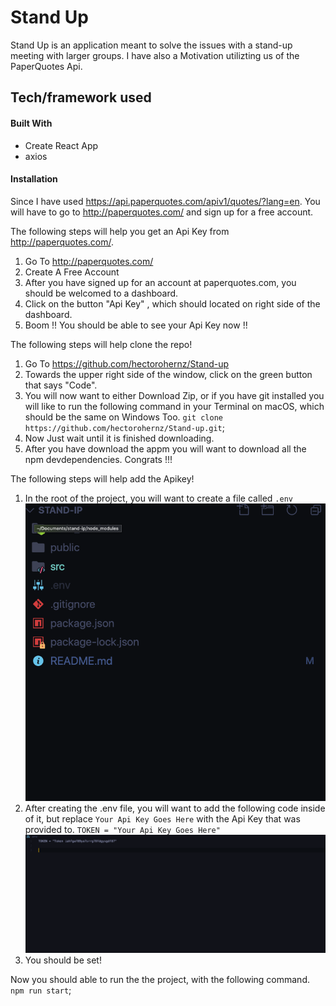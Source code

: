 # Stand Up
Stand Up is an application meant to solve the issues with a stand-up meeting with larger groups. I have also a Motivation utilizting us of the PaperQuotes Api.


## Tech/framework used
#### Built With
- Create React App
- axios


#### Installation
Since I have used https://api.paperquotes.com/apiv1/quotes/?lang=en. You will have to go to http://paperquotes.com/ and sign up for a free account.

The following steps will help you get an Api Key from  http://paperquotes.com/. 
1. Go To http://paperquotes.com/
2. Create A Free Account
3. After you have signed up for an account at paperquotes.com, you should be welcomed to a dashboard.
4. Click on the button "Api Key" , which should located on right side of the dashboard.
5. Boom !! You should be able to see your Api Key now !!


The following steps will help clone the repo! 
1. Go To https://github.com/hectorohernz/Stand-up
2. Towards the upper right side of the window, click on the green button that says "Code".
3. You will now want to either Download Zip, or if you have git installed you will like to run the following command in your Terminal on macOS, which should be the same on Windows Too. 
`git clone https://github.com/hectorohernz/Stand-up.git`;
4. Now Just wait until it is finished downloading.
5. After you have download the appm you will want to download all the npm devdependencies.
Congrats !!!

The following steps will help add the Apikey!
1. In the root of the project, you will want to create a file called `.env`
	![Should Look like this](./readme/folderstuctureenv.png)
2. After creating the .env file, you will want to add the following code inside of it, but replace `Your Api Key Goes Here` with the Api Key that was provided to.
`TOKEN = "Your Api Key Goes Here"`
    ![Should Look like this](./readme/env.png)
3. You should be set! 

Now you should able to run the the project, with the following command.
`npm run start`;


